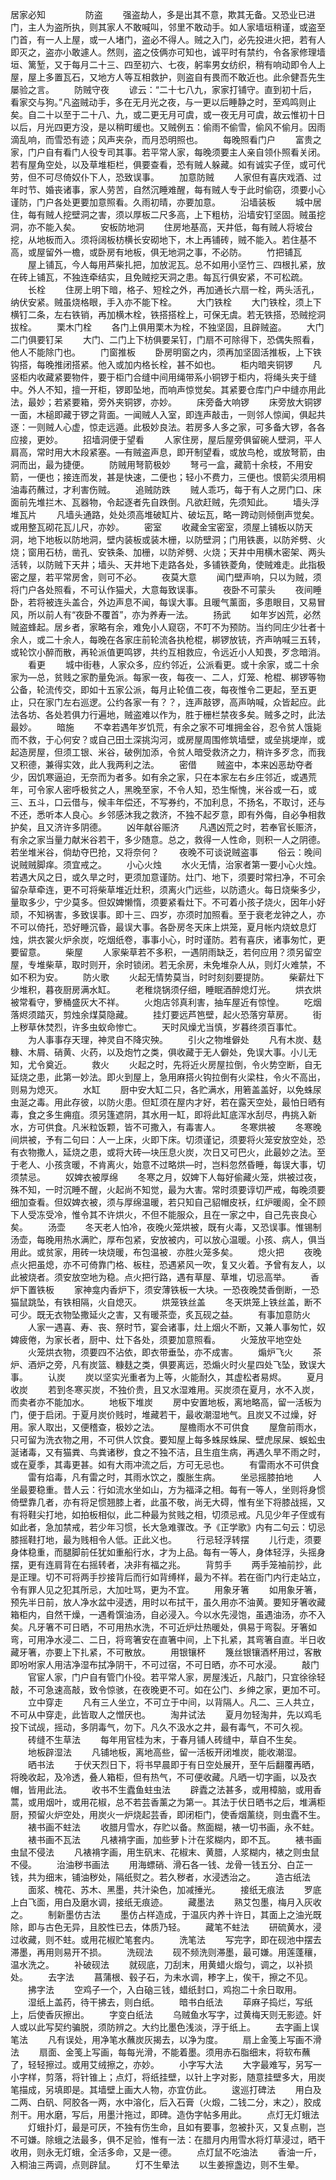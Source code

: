 居家必知
　　
　　防盗
　　强盗劫人，多是出其不意，欺其无备。又恐业已进门，主人为盗所执，则其家人不敢喊叫，邻里不敢动手。如人家墙垣稍谨，或盗至门首，有一人上屋，或一人堵门，盗必不得人。贼之入门，必先投进火把，若有人即灭之，盗亦小敢遽人。然则，盗之伎俩亦可知也，诚平时有禁约，令各家修理墙垣、篱堑，又于每月二十三、四至初六、七夜，躬率男女纺织，稍有响动即令人上屋，屋上多置瓦石，又地方人等互相救护，则盗自有畏而不敢近也。此佘健吾先生屡验之言。
　　防贼守夜
　　谚云：“二十七八九，家家打铺守。直到初十后，看家交与狗。”凡盗贼动手，多在无月光之夜，与一更以后睡静之时，至鸡鸣则止矣。自二十以至于二十八、九，或二更无月可虞，或一夜无月可虞，故云惟初十日以后，月光四更方没，是以稍町缓也。又贼例五：偷雨不偷雪，偷风不偷月。因雨滴乱响，而雪恐有迹；风声夹杂，而月恐明照也。
　　每晚照看门户
　　富贵之家，门户自有看门人役专司其事。若平常人家，每晚须要主人亲自领仆照看关闭。若有屋角空处，以及草堆柜栏，俱要查看，恐有贼人躲藏。如有诚实子侄，或可代劳，但不可尽倚奴仆下人，恐致误事。
　　加意防贼
　　人家但有喜庆戏酒、过年时节、婚丧诸事，家人劳苦，自然沉睡难醒，每有贼人专于此时偷窃，须要小心谨防，门户各处更要加意照看。久雨初晴，亦要加意。
　　沿墙装板
　　城中居住，每有贼人挖壁洞之害，须以厚板二尺多高，上下粗枋，沿墙安钉坚固。贼虽挖洞，亦不能入矣。
　　安板防地洞
　　住房地基高，天井低，每有贼人将坡台挖，从地板而入。须将阔板枋横长安砌地下，木上再铺砖，贼不能入。若住基不高，或屋留外一檐，或卧房有地板，俱无地洞之事，不必防。
　　竹把铺瓦
　　屋上铺瓦，今人每用芦柴扎把，加放泥瓦。总不如用小坚竹三、四根扎紧，放在砖上铺瓦，不独连牵结实，且免贼挖天洞之患。每瓦行俱安紧，不可松疏。
　　长栓
　　住房上明下暗，格子、短栓之外，再加通长六扇一栓，两头活孔，纳伏安紧。贼虽烧格眼，手入亦不能下栓。
　　大门铁栓
　　大门铁栓，须上下横钉二条，左右铁销，再加横木栓，铁搭搭栓上，可保无虞。若无铁搭，恐贼挖洞拔栓。
　　栗木门栓
　　各门上俱用栗木为栓，不独坚固，且辟贼盗。
　　大门二门俱要钉呆
　　大门、二门上下枋俱要呆钉，门扇不可除得下，恐偶失照看，他人不能除门也。
　　门窗推板
　　卧房明窗之内，须再加坚固活推板，上下铁钩搭，每晚推闭搭紧。他入或加内格长栓，甚不如也。
　　柜内暗夹铜锣
　　凡竖柜内收藏紧要物件，要于柜门合缝中间用绳带系小铜锣于柜内，将绳头夹于缝中。外人不知，擅一开柜，锣即坠地，而响声惊觉矣。其紧要仓库门户中缝亦用此法，最妙；若紧要箱，旁外夹铜锣，亦妙。
　　床旁备大响锣
　　床旁放大铜锣一面，木槌即藏于锣之背面。一闻贼人入室，即连声敲击，一则邻人惊闻，俱起共逐：一则贼人心虚，惊走远遁。此极妙良法。若房多人多之家，可多备大锣，各各应接，更妙。
　　招墙洞便于望看
　　人家住房，屋后屋旁俱留碗人壁洞，平人肩高，常时用大木段紧塞。—有贼盗声息，即开制望看，或放鸟枪，或放弩箭，由洞而出，最为捷便。
　　防贼用弩箭极妙
　　弩弓一盒，藏箭十余枝，不用安箭，一便也；接连而发，甚是快速，二便也；轻小不费力，三便也。恨箭尖须用桐油毒药蘸过，才利害伤贼。
　　追贼防跌
　　贼人乖巧，每于有人之房门口、床面前先堆拦木、瓦器物，令起逐者先自跌倒。凡欲赶贼，先须知此。
　　墙头浮堆瓦片
　　凡墙头通路，处处须高堆破缸片、破坛瓦，略一跨动则倾倒声觉矣。或用整瓦砌花瓦儿尺，亦妙。
　　密室
　　收藏金宝密室，须屋上铺板以防天洞，地下地板以防地洞，壁内装板或装木栅，以防壁洞；门用铁裹，以防斧劈、火烧；窗用石枋，凿孔、安铁条、加栅，以防斧劈、火烧；天井中用横木密架、两头活转，以防贼下天井；墙头、天井地下走路各处，多铺铁菱角，使贼难走。此指极密之屋，若平常房舍，则可不必。
　　夜莫大意
　　闻门壁声响，只以为贼，须将门户各处照看，不可认作猫犬，大意每致误事。
　　夜卧不可蒙头
　　夜间睡卧，若将被连头盖合，外边声息不闻，每误大事。且暖气薰面，多患眼目，又易冒风，所以前人有“夜卧不覆首”，亦为养寿一法。
　　扬武
　　如年岁凶荒，必然贼盗蜂起。居乡者，家略有余，难免小人窥窃，不叮不为预防。当约同庄少壮者十余人，或二十余人，每晚在各家庄前轮流各执枪棍，梆锣放铳，齐声呐喊三五转，或轮饮小醉而散，再轮派值更鸣锣，共约互相救应，令远近小人知畏，歹念暗消。
　　看更
　　城中街巷，人家众多，应约邻近，公派看更。或十余家，或二十余家为—总，贫贱之家酌量免派。每家一夜，每夜一、二人，灯笼、枪棍、梆锣等物公备，轮流传交，即如十五家公派，每月止轮值二夜，每夜惟令二更起，至五更止，只在家门左右巡逻。公约各家一有？？，连声敲锣，高声呐喊，众皆起应。此法各坊、各处若俱力行遍地，贼盗难以作为，胜于栅栏禁夜多矣。贼多之时，此法最妙。
　　暗施
　　不幸若遇年岁饥荒，有余之家不可堆拥金谷，忍令贫人饿毙而不救，于心何安？或自己田土深挑沟河，或房屋周围修筑墙壁，或垒挑埂岸，或起造房屋，但须工银、米谷，破例加添，令贫人暗受救济之力，稍许多歹念，而我又积德，兼得实效，此人我两利之法。
　　密借
　　贼盗中，本来凶恶劫夺者少，因饥寒逼迫，无奈而为者多。如有余之家，只在本家左右乡庄邻近，或遇荒年，可令家人密呼极贫之人，黑晚至家，不令人知，恐生惭愧，米谷或一石，或三、五斗，口云借与，候丰年偿还，不写券约，不加利息，不扬名，不取讨，还与不还，悉听本人良心。乡邻感沐我之救济，不独不起歹意，即有外侮，自必争相救护矣，且又济许多阴德。
　　凶年献谷赈济
　　凡遇凶荒之时，若奉官长赈济，有余之家当量力献米谷若干，多少随意。总之，救得一人性命，则积一人之阴德。若坐堆米谷，倘劫夺巴抢，又将奈何？
　　夜晚不可谈说贼盗事
　　俗云：晚间说贼贼脚痒。须宜戒之。
　　小心火烛
　　水火无情，治家者第一要小心火烛。若遇大风之日，或久旱之时，更须加意谨防。灶门、地下，须要时常扫净，不可余留杂草牵连，更不可将柴草堆近灶积，须离火门远些，以防遗火。每日烧柴多少，量取多少，宁少莫多。但奴婢懒惰，须要紧看灶下。不可着小孩子烧火，因年小好顽，不知祸害，多致误事。即十三、四岁，亦须时加照看。至于衰老龙钟之人，亦不可以倚托，恐好睡沉昏，最误大事。各卧房冬天床上烘笼，夏月帐内烧蚊息灯烛，烘衣裳火炉余炭，吃烟纸卷，事事小心，时时谨防。若有喜庆，诸事匆忙，更要留意。
　　柴屋
　　人家柴草若不多积，一遇阴雨缺乏，若何应用？须另留空屋，专堆柴草，取时则开，余时锁闭。若无余房，未免堆杂人从，则灯火难禁，不如不积为安。
　　防火歌
　　火起无情势莫当，时时刻刻要提防。
　　柴薪灶下少堆积，暮夜厨房满水缸。
　　老稚烧锅须仔细，睡眠酒醉熄灯光。
　　烘衣烘被常看守，箩桶盛灰大不祥。
　　火炮店邻真利害，抽车屋近有惊惶。
　　吃烟落烬须踏灭，剪烛余煤莫隐藏。
　　挂灯要远芦笆壁，起火恐落穷草房。
　　街上秽草休焚烈，许多虫蚁命惨亡。
　　天时风燥尤当慎，岁暮终须百事忙。
　　为人事事存天理，神灵自不降灾殃。
　　引火之物堆僻处
　　凡有木炭、麸糠、木屑、硝黄、火药，以及炮竹之类，俱收藏于无人僻处，免误大事。小儿无知，尤令奠近。
　　救火
　　火起之时，先将近火房屋拉倒，令火势空断，自无延烧之患，此第一妙法。即火到屋上，急用麻搭火钩拉倒有火梁柱，令火不高出，则易为熄灭。
　　水缸
　　厨中安大缸二只，各贮满水，用箬盖盖好，以免蛛尿虫涎之毒。用此存彼，以防火患。但缸须在屋内才好，若在露天空处，最怕日晒有毒，食之多生痈疽。须另篷遮阴，其水用一缸，即将此缸底浑水刮尽，冉挑入新水，方可供食。凡米粒饭颗，皆不可撒入，有毒害人。
　　冬寒烘被
　　冬寒晚间烘被，予有二句曰：人一上床，火即下床。切须谨记，须要将火笼安放空处，恐有衣物撒人，延烧之患，或将大砖—块压息火炭，次日又可巴火，此最妙之法。至于老人、小孩贪暖，不肯离火，始意不过略烘—时，岂料忽然昏睡，每误大事，切须禁忌。
　　奴婢衣被厚绵
　　冬寒之月，奴婢下人每好偷藏火笼，烘被过夜，殊不知，一时沉睡不醒，火起尚不知觉，最为大害。常时须要谆切严戒，每晚须要细加查看。但奴婢衣被，须与厚绵温暖，若只知自己貂帽皮袄，红炉暖阁，全不顾下人受冻受冷，惟令其不许烘火，不但不能服众，且在一家之中，自己先丧良心矣。
　　汤壶
　　冬天老人怕冷，夜晚火笼烘被，既有火毒，又恐误事。惟锡制汤壶，每晚用热水满贮，厚布包紧，安放被内，可以放心温暖。小孩、病人，俱当用此。或贫家，用砖一块烧暖，布包温被．亦胜火笼多矣。
　　熄火把
　　夜晚点火把虽熄，亦不可倚靠门格、板柱，恐遇紧风一吹，复又火着。予曾有友人，以此被烧者。须安放空地为稳。点火把行路，遇有草屋、草堆，切忌高举。
　　香炉下置铁板
　　家神龛内香炉下，须安薄铁板一大块。一恐夜晚焚香倒断，一恐猫鼠跳坠，有铁相隔，火自熄灭。
　　烘笼铁丝盖
　　冬天烘笼上铁丝盖，断不可少。既无衣物坠撒延火之害，又有暖茶壶，炙瓦砚之益。
　　有事加意防火
　　人家一遇喜、寿、丧、祭时节，宴会诸事，灶上烟火不断，又兼人事匆忙，奴婢疲倦，为家长者，厨中、灶下各处，须要加意照看。
　　火笼放平地空处
　　火笼烘衣物，须要四不沾依，即衣带垂坠，亦不成害。
　　煽炉飞火
　　茶炉、酒炉之旁，凡有炭篮、糠麸之类，俱要离远，恐煽火时火星四处飞坠，致误大事。
　　认炭
　　炭以坚实光重者为上等，火能耐久，其虚松者易烬。
　　夏月收炭
　　若到冬寒买炭，不独价贵，且又水湿难用。买炭须在夏月，水不入炭，而卖者亦不能加水。
　　地板下堆炭
　　房中安置地板，离地略高，留一活板为门，便于启闭。于夏月炭价贱时，堆藏若干，最收潮湿地气。且炭又不过燥，好用。家人取出，又便稽查，极妙之法。
　　屋檐雨水不可供食
　　屋詹前雨水，只可留为洗衣物之用，不可供人饮食。要知屋上每多蛛尿蛛屎、壁虎尿屎、蜈蚣虫涎诸毒，又有猫粪、鸟粪诸秽，食之不独不洁，且生疽生病，再遇久旱不雨之时，或在夏季，其毒更甚。如有大雨冲流之后，方可无忌也。
　　有雷雨水不可供食
　　雷有焰毒，凡有雷之时，其雨水饮之，腹胀生病。
　　坐忌摇膝拍地
　　人坐最要稳重。昔人云：行如流水坐如山，方为福泽之相。每有一等人，坐则将身惯倚壁靠几者，亦有将足惯翘膝上者，此虽不敬，尚无大碍，惟有坐下将膝战摇，又有将鞋尖打地，如拍板相似，此二种最为贫贱之相，切须忌戒。凡见少年子侄或有如此者，急加禁戒，若少年习惯，长大急难骤改。予《正学歌》内有二句云：切忌膝摇鞋打地，最为贱相令人低。正此义也。
　　行忌轻浮转摆
　　儿行走，须要身体稳重，而腿脚前任犹如重船行水，才为上品。每有一等人，身体轻浮，头摇身摆，更有连肩背在右摇转者，决非有福之兆。
　　背剪手
　　两手笼袖前抄，此是正理。切不可将两手抄接背后而行如背缚样，最为不祥。若在衙门内行走站立，令有罪人见之犯其所忌，大加吐骂，更为不宜。
　　用象牙箸
　　如用象牙箸，预先半日前，放人净水盆中浸透，用时以布拭干，虽久用亦不油黄。要知牙箸收藏箱柜内，自然干燥，一遇肴馔油汤，自必浸入。今以水先浸饱，虽遇油汤，亦不入矣。凡牙箸不可日晒，不可用热水洗，不可近炉灶热暖处，俱易于弯裂。牙箸如弯，可用净水浸二、二日，将弯箸安在直箸中间，上下扎紧，其弯箸自直。半日收藏牙箸，亦要上下扎紧，不可散放。
　　用银镶杯
　　篾丝银镶酒杯用过，客散即吩咐家人用洁净湿布拭净阴干，不可过宿，不可日晒，亦不可水浸。
　　敲门
　　官宦人家，门户自有管门仆役。若平常人家，房屋浅近，凡敲门，只宜徐徐轻敲，不可急速高敲，致令惊骇，在夜晚更不可。如在公门、乡绅之家，更加不可。
　　立中穿走
　　凡有三人坐立，不可立于中间，以背隔人。凡二、三人共立，不可从中穿走，此皆取人之憎厌也。
　　淘井试法
　　夏月勿轻淘井，先以鸡毛投下试觇，摇动，多阴毒气，勿下。凡久不汲水之井，最有毒气，不可久视。
　　砖缝不生草法
　　每年用官桂为末，于春月铺人砖缝中，草自不生矣。
　　地板辟湿法
　　凡铺地板，离地高些，留一活板开闭堆炭，能收潮湿。
　　晒书法
　　于伏天烈日下，将书早晨即于有日空处展开，至午后翻覆再晒，将晚收起，及冷透，叠人箱柜，但有热气，不可便收藏。凡晒一切字画，以及衣帽，皆用此法。
　　收书不生蠹鱼蛀虫法
　　辟蠹之法甚多，或用樟脑，或用香蒿，或用烟叶，或用花椒，总不若芸香薰之为第一。其法于伏日晒书之后，堆满柜厨，预留火炉空处，用炭火一炉烧起芸香，即闭柜门，使香烟薰绕，则虫蠹不生。
　　裱书画不蛀法
　　收腊月雪水，存贮以备。熬面糊，裱一切书画，永不蛀。
　　裱书画不瓦法
　　凡裱褙字画，加些萝卜汁在浆糊内，即不瓦。
　　裱书画虫鼠不侵法
　　凡裱褙字画，用生矾末、花椒末、黄腊，人浆糊内，裱之则虫鼠不侵。
　　治油秽书画法
　　用海螵硝、滑石各一钱、龙骨一钱五分、白芷一钱，共为细末，铺油秽处，隔纸熨之。若久秽者，水浸透治之。
　　造古纸法
　　面浆、槐花、苏木、黑墨，共汁染色，加减捶光。
　　接纸无痕法
　　罗底上白飞面，用白及磨水调，接纸无痕迹。
　　藏墨法
　　熟艾包墨，梅月入灰收之。
　　制新墨仿古法
　　墨仿占样造成，于温灰内养十许日，其面上之油光既除，即与古色无异，且胶性已去，体质乃轻。
　　藏笔不蛀法
　　研硫黄水，浸过收藏，则不蛀。或用花椒贮笔套内。
　　洗笔法
　　写完字，即在砚池中摆去滞墨，再用则易开不损。
　　洗砚法
　　砚不频洗则滞墨，最可嫌。用莲蓬穰，温水洗之。
　　补破砚法
　　就砚底，刀刮末，用黄蜡火煅匀，调之，以补损处。
　　去字法
　　菖蒲根、毂子石，为未水调，糁字上，俟干，擦之不见。
　　拂字法
　　空鸡子一个，入白硇三钱，蜡纸封口，鸡抱二十余日取用。
　　湿纸上盖药，待干拂去，则白纸。
　　暗书白纸法
　　荜麻子捣烂，写纸上，后使香灰擦出。
　　字变白纸法
　　乌贼鱼水写字，过黄梅天则无影迹。奸人或以此写契约骗脱，须防辨之。大约比墨色浅淡，浮于纸上。
　　去字画上误笔法
　　凡有误处，用净笔水蘸炭灰揭去，以净为度。
　　扇上金笺上写画不滑法
　　扇面、金笺上写画，每每光滑，不能着墨。须用赤石脂细末，将软布蘸了，轻轻擦过。或用艾绒擦之，亦妙。
　　小字写大法
　　大字最难写，另写一小字样，剪落，将针锥上；点灯，将纸挂壁，以针上字对影，随意挂壁多大，用炭笔描成，另填即是。其墙壁上画大人物，亦宜仿此。
　　逡巡打碑法
　　用白及二两、白矾、阿胶各一两，水中溶化，后入石膏（火煅，二钱二分，末之），胶成剂干。用水磨，写后，用墨汁拖过，即碑。造伪字帖多用此。
　　点灯无灯蛾法
　　灯蛾扑灯，最是可厌，不独有伤生命，且如有要事，忽被扑灭，又复点剔，岂不可嫌。除蛾之法最多，俱不足验，惟有一法：在腊月内用雪水将灯草浸过，晒干收用，则永无灯蛾，全活多命，又是一德。
　　点灯鼠不吃油法
　　香油一斤，入桐油三两调，点则辟鼠。
　　灯不生晕法
　　以生姜擦盏边，则不生晕。
　　

